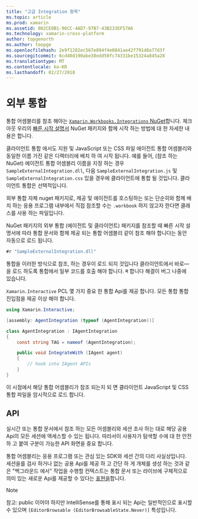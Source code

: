 ```yaml
---
title: "고급 Integration 항목"
ms.topic: article
ms.prod: xamarin
ms.assetid: 002CE0B1-96CC-4AD7-97B7-43B233EF57A6
ms.technology: xamarin-cross-platform
author: topgenorth
ms.author: toopge
ms.openlocfilehash: 2e9f1282ec567e894f4e0841ae42f791d8a77d3f
ms.sourcegitcommit: 6cd40d190abe38edd50fc74331be15324a845a28
ms.translationtype: MT
ms.contentlocale: ko-KR
ms.lasthandoff: 02/27/2018
---
```

# <a name="external-integrations"></a>외부 통합

통합 어셈블리를 참조 해야는 [ `Xamarin.Workbooks.Integrations` NuGet][nuget]합니다. 체크 아웃 우리의 [빠른 시작 설명서](~/tools/workbooks/sdk/index.md) NuGet 패키지와 함께 시작 하는 방법에 대 한 자세한 내용은 합니다.

클라이언트 통합 에서도 지원 및 JavaScript 또는 CSS 파일 에이전트 통합 어셈블리와 동일한 이름 가진 같은 디렉터리에 배치 하 여 시작 됩니다. 예를 들어, (참조 하는 NuGet) 에이전트 통합 어셈블리 이름을 지정 하는 경우 `SampleExternalIntegration.dll`, 다음 `SampleExternalIntegration.js` 및 `SampleExternalIntegration.css` 있을 경우에 클라이언트에 통합 될 것입니다. 클라이언트 통합은 선택적입니다.

외부 통합 자체 nuget 패키지로, 제공 및 에이전트를 호스팅하는 또는 단순히와 함께 배치 하는 응용 프로그램 내부에서 직접 참조할 수는 `.workbook` 하지 않고자 한다면 클래스를 사용 하는 파일입니다.

NuGet 패키지의 외부 통합 (에이전트 및 클라이언트) 패키지를 참조할 때 빠른 시작 설명서에 따라 통합 문서와 함께 제공 되는 통합 어셈블리 같이 참조 해야 합니다는 동안 자동으로 로드 됩니다.

```csharp
#r "SampleExternalIntegration.dll"
```

통합을 이러한 방식으로 참조, 하는 경우이 로드 되지 것입니다 클라이언트에서 바로&mdash;을 로드 하도록 통합에서 일부 코드를 호출 해야 합니다. म 합니다 해결이 버그 나중에 있습니다.

`Xamarin.Interactive` PCL 몇 가지 중요 한 통합 Api를 제공 합니다. 모든 통합 통합 진입점을 제공 이상 해야 합니다.

```csharp
using Xamarin.Interactive;

[assembly: AgentIntegration (typeof (AgentIntegration))]

class AgentIntegration : IAgentIntegration
{
    const string TAG = nameof (AgentIntegration);

    public void IntegrateWith (IAgent agent)
    {
        // hook into IAgent APIs
    }
}
```

이 시점에서 해당 통합 어셈블리가 참조 되는지 되 면 클라이언트 JavaScript 및 CSS 통합 파일을 암시적으로 로드 합니다.

## <a name="apis"></a>API

실시간 또는 통합 문서에서 참조 하는 모든 어셈블리와 세션 조사 하는 대로 해당 공용 Api의 모든 세션에 액세스할 수 있는 됩니다. 따라서이 사용자가 탐색할 수에 대 한 안전 하 고 붙여 구분이 가능한 API 화면을 중요 합니다.

통합 어셈블리는 응용 프로그램 또는 관심 있는 SDK와 세션 간의 다리 사실상입니다. 세션을를 검사 하거나 없는 공용 Api를 제공 하 고 간단 하 게 개체를 생성 하는 것과 같은 "백그라운드 에서" 작업을 수행할 컨텍스트는 통합 문서 또는 라이브에 구체적으로 의미 있는 새로운 Api를 제공할 수 있다는 [표현을](~/tools/workbooks/sdk/representations.md)합니다.

> [!NOTE]
> 참고: public 이어야 하지만 IntelliSense를 통해 표시 되는 Api는 일반적인으로 표시할 수 있으며 `[EditorBrowsable (EditorBrowsableState.Never)]` 특성입니다.

[nuget]: https://nuget.org/packages/Xamarin.Workbooks.Integration
